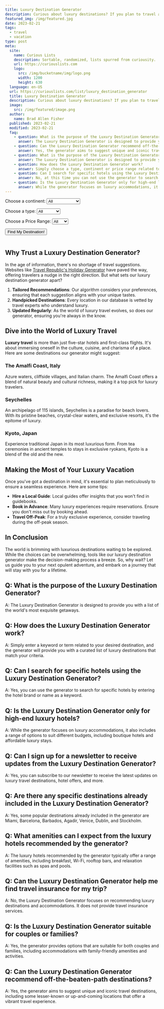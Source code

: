 ```yaml
---
title: Luxury Destination Generator
description: Curious about luxury destinations? If you plan to travel and like boutique hotel destinations... Use our destination generator list and pick a place.
featured_img: /img/featured.jpg
date: 2023-02-21
tags:
  - travel
  - vacation
type: post
meta:
  site:
    name: Curious Lists
    description: Sortable, randomized, lists spurred from curiousity.
    url: https://curiouslists.com
    logo:
      src: /img/bucketname/img/logo.png
      width: 1200
      height: 630
  language: en-US
  url: https://curiouslists.com/list/luxury_destination_generator
  title: Luxury Destination Generator
  description: Curious about luxury destinations? If you plan to travel and like boutique hotel destinations... Use our destination generator list and pick a place.
  image:
    src: /img/featured/image.png
  author:
    name: Brad Allen Fisher
  published: 2023-02-21
  modified: 2023-02-21
  faq:
    - question: What is the purpose of the Luxury Destination Generator?
      answer: The Luxury Destination Generator is designed to provide you with a list of the world's most exquisite getaways.
    - question: Can the Luxury Destination Generator recommend off-the-beaten-path destinations?
      answer: Yes, the generator aims to suggest unique and iconic travel destinations, including some lesser-known or up-and-coming locations that offer a vibrant travel experience.
    - question: What is the purpose of the Luxury Destination Generator?
      answer: The Luxury Destination Generator is designed to provide you with a list of the world's most exquisite getaways.
    - question: How does the Luxury Destination Generator work?
      answer: Simply choose a type, continent or price range related to your desired destination, and the generator will provide you with a curated list of luxury destinations that match your criteria.
    - question: Can I search for specific hotels using the Luxury Destination Generator?
      answer: No, at this time you can not use the generator to search for specific hotels.
    - question: Is the Luxury Destination Generator only for high-end luxury hotels?
      answer: While the generator focuses on luxury accommodations, it also includes a range of options to suit different budgets, including boutique hotels and affordable luxury stays.
---
```


<label for="continent">Choose a continent:</label>
<select id="continent">
    <option value="all">All</option>
    <option value="North America">North America</option>
    <option value="Europe">Europe</option>
    <option value="Asia">Asia</option>
    <option value="Oceania">Oceania</option>
    <option value="Africa">Africa</option>
    <option value="South America">South America</option>
    <!-- Add other continents here -->
</select>

<label for="type">Choose a type:</label>
<select id="type">
    <option value="all">All</option>
    <option value="Beach">Beach</option>
    <option value="Mountain">Mountain</option>
    <option value="City">City</option>
    <option value="Nature">Nature</option>
    <option value="Safari">Safari</option>
    <option value="Desert">Desert</option>
    <option value="Historic">Historic</option>
    <!-- Add other types here -->
</select>

<label for="priceRange">Choose a Price Range:</label>
<select id="priceRange">
    <option value="all">All</option>
    <option value="$$$$">$$$$</option>
    <option value="$$$-$$$$">$$$-$$$$</option>
</select>

<button onclick="generateDestinations()">Find My Destination!</button>
<table class="results" id="results">

</table>


<script>
    const destinations = [
    {
        name: "St. Barts",
        continent: "North America",
        type: "Beach",
        activities: "Diving, Yachting, Shopping",
        priceRange: "$$$$"
    },
    {name: "St. Barts", continent: "North America", type: "Beach", activities: "Diving, Yachting, Shopping", priceRange: "$$$$"},
    {
        name: "St. Moritz",
        continent: "Europe",
        type: "Mountain",
        activities: "Skiing, Snowboarding, Gourmet Dining",
        priceRange: "$$$$"
    },
    {
        name: "Dubai",
        continent: "Asia",
        type: "City",
        activities: "Shopping, Skydiving, Desert Safaris",
        priceRange: "$$$-$$$$"
    },
    {
        name: "Bora Bora",
        continent: "Oceania",
        type: "Beach",
        activities: "Diving, Overwater Bungalows, Spa Treatments",
        priceRange: "$$$$"
    },
    {
        name: "Aspen",
        continent: "North America",
        type: "Mountain",
        activities: "Skiing, Snowboarding, Luxury Shopping",
        priceRange: "$$$$"
    },
    {
        name: "Santorini",
        continent: "Europe",
        type: "Beach",
        activities: "Wine Tasting, Sunset Viewing, Archaeological Tours",
        priceRange: "$$$-$$$$"
    },
    {
        name: "Tokyo",
        continent: "Asia",
        type: "City",
        activities: "Shopping, Gourmet Dining, Cultural Exploration",
        priceRange: "$$$-$$$$"
    },
    {
        name: "Maldives",
        continent: "Asia",
        type: "Beach",
        activities: "Snorkeling, Overwater Bungalows, Spa",
        priceRange: "$$$$"
    },
    {
        name: "Paris",
        continent: "Europe",
        type: "City",
        activities: "Shopping, Gourmet Dining, Museums",
        priceRange: "$$$-$$$$"
    },
    {
        name: "Banff",
        continent: "North America",
        type: "Mountain",
        activities: "Hiking, Skiing, Wildlife Viewing",
        priceRange: "$$$-$$$$"
    },
    {
        name: "Monaco",
        continent: "Europe",
        type: "City",
        activities: "Casino, Yachting, F1 Racing",
        priceRange: "$$$$"
    },
    {
        name: "Seychelles",
        continent: "Africa",
        type: "Beach",
        activities: "Diving, Island Hopping, Nature Reserves",
        priceRange: "$$$$"
    },
    {
        name: "Courchevel",
        continent: "Europe",
        type: "Mountain",
        activities: "Skiing, Snowboarding, Gourmet Dining",
        priceRange: "$$$$"
    },
    {
        name: "Venice",
        continent: "Europe",
        type: "City",
        activities: "Gondola Rides, Historical Sites, Festivals",
        priceRange: "$$$-$$$$"
    },
    {
        name: "Beverly Hills",
        continent: "North America",
        type: "City",
        activities: "Luxury Shopping, Celebrity Sightings",
        priceRange: "$$$$"
    },
    {
        name: "Ibiza",
        continent: "Europe",
        type: "Beach",
        activities: "Nightclubs, Beach Parties, Water Sports",
        priceRange: "$$$-$$$$"
    },
    {
        name: "Marrakech",
        continent: "Africa",
        type: "City",
        activities: "Historical Sites, Markets, Luxury Spas",
        priceRange: "$$$-$$$$"
    },
    {
        name: "Bali",
        continent: "Asia",
        type: "Beach",
        activities: "Yoga Retreats, Surfing, Temples",
        priceRange: "$$$-$$$$"
    },
    {
        name: "London",
        continent: "Europe",
        type: "City",
        activities: "Theatre, Shopping, Historical Sites",
        priceRange: "$$$-$$$$"
    },
    {
        name: "Amalfi Coast",
        continent: "Europe",
        type: "Beach",
        activities: "Coastal Drives, Gourmet Dining, Beaches",
        priceRange: "$$$$"
    },
    {
        name: "Cape Town",
        continent: "Africa",
        type: "City",
        activities: "Beaches, Wineries, Nature Reserves",
        priceRange: "$$$-$$$$"
    },
    {
        name: "Zermatt",
        continent: "Europe",
        type: "Mountain",
        activities: "Skiing, Hiking, Matterhorn Views",
        priceRange: "$$$$"
    },
    {
        name: "Malibu",
        continent: "North America",
        type: "Beach",
        activities: "Surfing, Luxury Villas, Wine Tasting",
        priceRange: "$$$$"
    },
    {
        name: "Kyoto",
        continent: "Asia",
        type: "City",
        activities: "Temples, Traditional Inns, Gardens",
        priceRange: "$$$-$$$$"
    },
    {
        name: "Mykonos",
        continent: "Europe",
        type: "Beach",
        activities: "Nightlife, Beaches, Historical Sites",
        priceRange: "$$$-$$$$"
    },
    {
        name: "Lake Como",
        continent: "Europe",
        type: "Beach",
        activities: "Villas, Boating, Gourmet Dining",
        priceRange: "$$$$"
    },
    {
        name: "Vienna",
        continent: "Europe",
        type: "City",
        activities: "Opera, Museums, Historical Sites",
        priceRange: "$$$-$$$$"
    },
    {
        name: "Whistler",
        continent: "North America",
        type: "Mountain",
        activities: "Skiing, Snowboarding, Mountain Biking",
        priceRange: "$$$-$$$$"
    },
    {
        name: "Singapore",
        continent: "Asia",
        type: "City",
        activities: "Shopping, Fine Dining, Gardens",
        priceRange: "$$$-$$$$"
    },
    {
        name: "Positano",
        continent: "Europe",
        type: "Beach",
        activities: "Cliffside Views, Beaches, Italian Dining",
        priceRange: "$$$$"
    },
    {
        name: "Reykjavik",
        continent: "Europe",
        type: "City",
        activities: "Northern Lights, Geothermal Spas, Nature",
        priceRange: "$$$-$$$$"
    },
    {
        name: "Maui",
        continent: "North America",
        type: "Beach",
        activities: "Beaches, Volcanoes, Water Sports",
        priceRange: "$$$-$$$$"
    },
    {
        name: "Côte d'Azur",
        continent: "Europe",
        type: "Beach",
        activities: "Beaches, Film Festival, Yachting",
        priceRange: "$$$$"
    },
    {
        name: "Hong Kong",
        continent: "Asia",
        type: "City",
        activities: "Shopping, Fine Dining, Harbor Views",
        priceRange: "$$$-$$$$"
    },
    {
        name: "Tuscany",
        continent: "Europe",
        type: "City",
        activities: "Wineries, Countryside, Art",
        priceRange: "$$$-$$$$"
    },
    {
        name: "Los Cabos",
        continent: "North America",
        type: "Beach",
        activities: "Beach Resorts, Golfing, Whale Watching",
        priceRange: "$$$-$$$$"
    },
    {
        name: "Prague",
        continent: "Europe",
        type: "City",
        activities: "Castles, Historical Sites, River Cruises",
        priceRange: "$$$-$$$$"
    },
    {
        name: "Fiji",
        continent: "Oceania",
        type: "Beach",
        activities: "Coral Reefs, Luxury Resorts, Culture",
        priceRange: "$$$$"
    },
    {
        name: "New York City",
        continent: "North America",
        type: "City",
        activities: "Broadway, Shopping, Fine Dining",
        priceRange: "$$$-$$$$"
    },
    {
        name: "Cinque Terre",
        continent: "Europe",
        type: "Beach",
        activities: "Hiking, Coastal Views, Italian Cuisine",
        priceRange: "$$$-$$$$"
    },
    {
        name: "Sydney",
        continent: "Oceania",
        type: "City",
        activities: "Opera House, Beaches, Harbor",
        priceRange: "$$$-$$$$"
    },
    {
        name: "Napa Valley",
        continent: "North America",
        type: "City",
        activities: "Wineries, Gourmet Dining, Spa Retreats",
        priceRange: "$$$-$$$$"
    },
    {
        name: "Rome",
        continent: "Europe",
        type: "City",
        activities: "Historical Sites, Italian Cuisine, Shopping",
        priceRange: "$$$-$$$$"
    },
    {
        name: "Turks and Caicos",
        continent: "North America",
        type: "Beach",
        activities: "Coral Reefs, Beach Resorts, Diving",
        priceRange: "$$$$"
    },
    {
        name: "Barcelona",
        continent: "Europe",
        type: "City",
        activities: "Architecture, Beaches, Nightlife",
        priceRange: "$$$-$$$$"
    },
    {
        name: "Phuket",
        continent: "Asia",
        type: "Beach",
        activities: "Beach Resorts, Thai Cuisine, Islands",
        priceRange: "$$$-$$$$"
    },
    {
        name: "Las Vegas",
        continent: "North America",
        type: "City",
        activities: "Casinos, Shows, Fine Dining",
        priceRange: "$$$-$$$$"
    },
    {
        name: "Santorini",
        continent: "Europe",
        type: "Beach",
        activities: "Cliffside Views, Sunsets, Greek Cuisine",
        priceRange: "$$$-$$$$"
    },
    {
        name: "Rio de Janeiro",
        continent: "South America",
        type: "Beach",
        activities: "Beaches, Carnival, Landmarks",
        priceRange: "$$$-$$$$"
    },
    {
        name: "Milan",
        continent: "Europe",
        type: "City",
        activities: "Fashion, Design, Italian Cuisine",
        priceRange: "$$$-$$$$"
    },
    {
        name: "Tahiti",
        continent: "Oceania",
        type: "Beach",
        activities: "Overwater Bungalows, Diving, Culture",
        priceRange: "$$$$"
    },
    {
        name: "Moscow",
        continent: "Europe",
        type: "City",
        activities: "Historical Sites, Ballet, Luxury Shopping",
        priceRange: "$$$-$$$$"
    },
    {
        name: "Costa Smeralda",
        continent: "Europe",
        type: "Beach",
        activities: "Beaches, Yachting, Italian Dining",
        priceRange: "$$$$"
    },
    {
        name: "Buenos Aires",
        continent: "South America",
        type: "City",
        activities: "Tango, Fine Dining, Architecture",
        priceRange: "$$$-$$$$"
    },
    {
        name: "Queenstown",
        continent: "Oceania",
        type: "Mountain",
        activities: "Adventure Sports, Skiing, Lakes",
        priceRange: "$$$-$$$$"
    },
    {
        name: "Marrakech",
        continent: "Africa",
        type: "City",
        activities: "Markets, Palaces, Moroccan Cuisine",
        priceRange: "$$$-$$$$"
    },
    {
        name: "Jaipur",
        continent: "Asia",
        type: "City",
        activities: "Palaces, Festivals, Indian Cuisine",
        priceRange: "$$$-$$$$"
    },
    {
        name: "Zurich",
        continent: "Europe",
        type: "City",
        activities: "Banking, Swiss Cuisine, Lake Activities",
        priceRange: "$$$-$$$$"
    },
    {
        name: "Vancouver",
        continent: "North America",
        type: "City",
        activities: "Outdoor Activities, Fine Dining, Ocean",
        priceRange: "$$$-$$$$"
    },
    {
        name: "Florence",
        continent: "Europe",
        type: "",
        activities: "",
        priceRange: ""
    },
    {
        name: "Florence",
        continent: "Europe",
        type: "City",
        activities: "Renaissance Art, Tuscan Cuisine, Wine Tours",
        priceRange: "$$$-$$$$"
    },
    {
        name: "Bahamas",
        continent: "North America",
        type: "Beach",
        activities: "Diving, Beach Resorts, Fishing",
        priceRange: "$$$-$$$$"
    },
    {
        name: "Edinburgh",
        continent: "Europe",
        type: "City",
        activities: "Castles, Festivals, Scottish Cuisine",
        priceRange: "$$$-$$$$"
    },
    {
        name: "Bruges",
        continent: "Europe",
        type: "City",
        activities: "Canals, Medieval Architecture, Chocolate",
        priceRange: "$$$-$$$$"
    },
    {
        name: "Anguilla",
        continent: "North America",
        type: "Beach",
        activities: "Beaches, Music Festivals, Water Sports",
        priceRange: "$$$$"
    },
    {
        name: "Berlin",
        continent: "Europe",
        type: "City",
        activities: "History, Nightlife, Art Galleries",
        priceRange: "$$$-$$$$"
    },
    {
        name: "Hvar",
        continent: "Europe",
        type: "Beach",
        activities: "Nightlife, Historic Sites, Lavender Fields",
        priceRange: "$$$-$$$$"
    },
    {
        name: "Jackson Hole",
        continent: "North America",
        type: "Mountain",
        activities: "Skiing, Wildlife, National Parks",
        priceRange: "$$$-$$$$"
    },
    {
        name: "Porto",
        continent: "Europe",
        type: "City",
        activities: "Wine Cellars, River Cruises, Historic Sites",
        priceRange: "$$$-$$$$"
    },
    {
        name: "Necker Island",
        continent: "North America",
        type: "Beach",
        activities: "Private Island, Water Sports, Relaxation",
        priceRange: "$$$$"
    },
    {
        name: "Amsterdam",
        continent: "Europe",
        type: "City",
        activities: "Canals, Museums, Tulip Gardens",
        priceRange: "$$$-$$$$"
    },
    {
        name: "Mauritius",
        continent: "Africa",
        type: "Beach",
        activities: "Water Sports, Nature Parks, Golf",
        priceRange: "$$$-$$$$"
    },
    {
        name: "Telluride",
        continent: "North America",
        type: "Mountain",
        activities: "Skiing, Festivals, Mountain Biking",
        priceRange: "$$$-$$$$"
    },
    {
        name: "Lisbon",
        continent: "Europe",
        type: "City",
        activities: "Historic Sites, Nightlife, Portuguese Cuisine",
        priceRange: "$$$-$$$$"
    },
    {
        name: "Capri",
        continent: "Europe",
        type: "Beach",
        activities: "Blue Grotto, Luxury Shopping, Cliffside Views",
        priceRange: "$$$$"
    },
    {
        name: "Bangkok",
        continent: "Asia",
        type: "City",
        activities: "Temples, Street Food, Luxury Shopping",
        priceRange: "$$$-$$$$"
    },
    {
        name: "Antigua",
        continent: "North America",
        type: "Beach",
        activities: "Sailing, Historic Sites, Beaches",
        priceRange: "$$$-$$$$"
    },
    {
        name: "Vienna",
        continent: "Europe",
        type: "City",
        activities: "Opera, Museums, Coffeehouses",
        priceRange: "$$$-$$$$"
    },
    {
        name: "Maldives",
        continent: "Asia",
        type: "Beach",
        activities: "Overwater Bungalows, Diving, Spa Retreats",
        priceRange: "$$$$"
    },
    {
        name: "Istanbul",
        continent: "Europe/Asia",
        type: "City",
        activities: "Bazaars, Historic Sites, Turkish Cuisine",
        priceRange: "$$$-$$$$"
    },
    {
        name: "Santorini",
        continent: "Europe",
        type: "Beach",
        activities: "Sunsets, Volcanic Beaches, Wine Tasting",
        priceRange: "$$$-$$$$"
    },
    {
        name: "Copenhagen",
        continent: "Europe",
        type: "City",
        activities: "Design, Gourmet Cuisine, Historic Palaces",
        priceRange: "$$$-$$$$"
    },
    {
        name: "Punta Cana",
        continent: "North America",
        type: "Beach",
        activities: "Beach Resorts, Golf, Water Sports",
        priceRange: "$$$-$$$$"
    },
    {
        name: "Nice",
        continent: "Europe",
        type: "Beach",
        activities: "Promenade, French Riviera, Art Museums",
        priceRange: "$$$-$$$$"
    },
    {
        name: "Kruger National Park",
        continent: "Africa",
        type: "Safari",
        activities: "Wildlife Viewing, Luxury Lodges, Nature",
        priceRange: "$$$$"
    },
    {
        name: "Madrid",
        continent: "Europe",
        type: "City",
        activities: "Art Museums, Spanish Cuisine, Historic Sites",
        priceRange: "$$$-$$$$"
    },
    {
        name: "Buzios",
        continent: "South America",
        type: "Beach",
        activities: "Beaches, Nightlife, Water Sports",
        priceRange: "$$$-$$$$"
    },
    {
        name: "Helsinki",
        continent: "Europe",
        type: "City",
        activities: "Design, Archipelago, Finnish Saunas",
        priceRange: "$$$-$$$$"
    },
    {
        name: "Goa",
        continent: "Asia",
        type: "Beach",
        activities: "Beach Parties, Portuguese Heritage, Water Sports",
        priceRange: "$$$-$$$$"
    },
    {
        name: "Oslo",
        continent: "Europe",
        type: "City",
        activities: "Museums, Modern Architecture, Seafood",
        priceRange: "$$$-$$$$"
    },
    {
        name: "Montreal",
        continent: "North America",
        type: "City",
        activities: "Festivals, French Cuisine, Historic Sites",
        priceRange: "$$$-$$$$"
    },
    {
        name: "Dubrovnik",
        continent: "Europe",
        type: "Beach",
        activities: "Historic Walls, Adriatic Sea, Game of Thrones Tours",
        priceRange: "$$$-$$$$"
    },
    {
        name: "Galapagos Islands",
        continent: "South America",
        type: "Nature",
        activities: "Wildlife Viewing, Cruises, Diving",
        priceRange: "$$$$"
    },
    {
        name: "Stockholm",
        continent: "Europe",
        type: "City",
        activities: "Archipelago, Design, Museums",
        priceRange: "$$$-$$$$"
    },
    {
        name: "Agra",
        continent: "Asia",
        type: "City",
        activities: "Taj Mahal, Mughal Heritage, Luxury Resorts",
        priceRange: "$$$-$$$$"
    },
    {
        name: "Budapest",
        continent: "Europe",
        type: "City",
        activities: "Thermal Baths, River Cruises, Historic Sites",
        priceRange: "$$$-$$$$"
    },
    {
        name: "Marrakech",
        continent: "Africa",
        type: "City",
        activities: "Souks, Riads, Atlas Mountains",
        priceRange: "$$$-$$$$"
    },
    {
        name: "Ravello",
        continent: "Europe",
        type: "Beach",
        activities: "Cliffside Views, Gardens, Concerts",
        priceRange: "$$$$"
    },
    {
        name: "Athens",
        continent: "Europe",
        type: "City",
        activities: "Acropolis, Greek Cuisine, Islands",
        priceRange: "$$$-$$$$"
    },
    {
        name: "Tahiti",
        continent: "Oceania",
        type: "Beach",
        activities: "Overwater Bungalows, Surfing, French Polynesian Culture",
        priceRange: "$$$$"
    },
    {
        name: "Beirut",
        continent: "Asia",
        type: "City",
        activities: "Nightlife, Mediterranean Cuisine, History",
        priceRange: "$$$-$$$$"
    },
    {
        name: "Sardinia",
        continent: "Europe",
        type: "Beach",
        activities: "Beaches, Italian Cuisine, Yachting",
        priceRange: "$$$-$$$$"
    },
    {
        name: "Quebec City",
        continent: "North America",
        type: "City",
        activities: "Historic Sites, French Culture, Festivals",
        priceRange: "$$$-$$$$"
    },
    {
        name: "Petra",
        continent: "Asia",
        type: "Historic",
        activities: "Ancient Ruins, Desert Landscapes, Archaeology",
        priceRange: "$$$-$$$$"
    },
    {
        name: "Geneva",
        continent: "Europe",
        type: "City",
        activities: "Lake Geneva, Luxury Shopping, International Organizations",
        priceRange: "$$$-$$$$"
    },
    {
        name: "Yosemite",
        continent: "North America",
        type: "Nature",
        activities: "Hiking, Waterfalls, Luxury Lodges",
        priceRange: "$$$-$$$$"
    },
    {
        name: "Shanghai",
        continent: "Asia",
        type: "City",
        activities: "Skyline, Shopping, Chinese Cuisine",
        priceRange: "$$$-$$$$"
    },
    {
        name: "Corsica",
        continent: "Europe",
        type: "Beach",
        activities: "Hiking, French Cuisine, Beaches",
        priceRange: "$$$-$$$$"
    },
    {
        name: "Cairo",
        continent: "Africa",
        type: "City",
        activities: "Pyramids, Nile River, Egyptian Museum",
        priceRange: "$$$-$$$$"
    },
    {
        name: "Grand Canyon",
        continent: "North America",
        type: "Nature",
        activities: "Hiking, Rafting, Helicopter Tours",
        priceRange: "$$$-$$$$"
    },
    {
        name: "Chiang Mai",
        continent: "Asia",
        type: "City",
        activities: "Temples, Night Markets, Elephant Sanctuaries",
        priceRange: "$$$-$$$$"
    },
    {
        name: "Lake Tahoe",
        continent: "North America",
        type: "Mountain",
        activities: "Skiing, Beaches, Casinos",
        priceRange: "$$$-$$$$"
    },
    {
        name: "Lucerne",
        continent: "Europe",
        type: "City",
        activities: "Lake Cruises, Swiss Alps, Historic Bridges",
        priceRange: "$$$-$$$$"
    },
    {
        name: "Santorini",
        continent: "Europe",
        type: "Beach",
        activities: "Caldera Views, Wineries, Sunsets",
        priceRange: "$$$-$$$$"
    },
    {
        name: "Melbourne",
        continent: "Oceania",
        type: "City",
        activities: "Art Alleys, Coffee Culture, Beaches",
        priceRange: "$$$-$$$$"
    },
    {
        name: "Udaipur",
        continent: "Asia",
        type: "City",
        activities: "Palaces, Lakes, Luxury Resorts",
        priceRange: "$$$-$$$$"
    },
    {
        name: "Casablanca",
        continent: "Africa",
        type: "City",
        activities: "Historic Mosques, Beaches, Markets",
        priceRange: "$$$-$$$$"
    },
    {
        name: "Lake Bled",
        continent: "Europe",
        type: "Nature",
        activities: "Castle, Island Church, Rowing",
        priceRange: "$$$-$$$$"
    },
    {
        name: "Jerusalem",
        continent: "Asia",
        type: "City",
        activities: "Religious Sites, Museums, Markets",
        priceRange: "$$$-$$$$"
    },
    {
        name: "Serengeti",
        continent: "Africa",
        type: "Safari",
        activities: "Wildlife Safaris, Balloon Rides, Maasai Culture",
        priceRange: "$$$$"
    },
    {
        name: "Brunei",
        continent: "Asia",
        type: "City",
        activities: "Mosques, Water Villages, Rainforests",
        priceRange: "$$$-$$$$"
    },
    {
        name: "Salzburg",
        continent: "Europe",
        type: "City",
        activities: "Mozart's Birthplace, Festivals, Castles",
        priceRange: "$$$-$$$$"
    },
    {
        name: "Playa del Carmen",
        continent: "North America",
        type: "Beach",
        activities: "Beaches, Nightlife, Mayan Ruins",
        priceRange: "$$$-$$$$"
    },
    {
        name: "Ljubljana",
        continent: "Europe",
        type: "City",
        activities: "Riverfront Cafes, Castle, Festivals",
        priceRange: "$$$-$$$$"
    },
    {
        name: "Belize Barrier Reef",
        continent: "North America",
        type: "Beach",
        activities: "Diving, Snorkeling, Island Resorts",
        priceRange: "$$$-$$$$"
    },
    {
        name: "Krakow",
        continent: "Europe",
        type: "City",
        activities: "Historic Sites, Polish Cuisine, Music",
        priceRange: "$$$-$$$$"
    },
    {
        name: "Borneo",
        continent: "Asia",
        type: "Nature",
        activities: "Rainforests, Orangutans, Diving",
        priceRange: "$$$-$$$$"
    },
    {
        name: "Cartagena",
        continent: "South America",
        type: "City",
        activities: "Colonial Architecture, Beaches, Festivals",
        priceRange: "$$$-$$$$"
    },
    {
        name: "Interlaken",
        continent: "Europe",
        type: "Mountain",
        activities: "Adventure Sports, Lakes, Swiss Alps",
        priceRange: "$$$-$$$$"
    },
    {
        name: "Cappadocia",
        continent: "Asia",
        type: "Nature",
        activities: "Hot Air Ballooning, Underground Cities, Hiking",
        priceRange: "$$$-$$$$"
    },
    {
        name: "Jordan Dead Sea",
        continent: "Asia",
        type: "Beach",
        activities: "Mud Baths, Floating, Spa Resorts",
        priceRange: "$$$-$$$$"
    },
    {
        name: "Galway",
        continent: "Europe",
        type: "City",
        activities: "Music Festivals, Irish Culture, Coastal Views",
        priceRange: "$$$-$$$$"
    },
    {
        name: "Tulum",
        continent: "North America",
        type: "Beach",
        activities: "Mayan Ruins, Beach Resorts, Cenotes",
        priceRange: "$$$-$$$$"
    },
    {
        name: "Dubrovnik",
        continent: "Europe",
        type: "City",
        activities: "Medieval Walls, Adriatic Sea, Historic Sites",
        priceRange: "$$$-$$$$"
    },
    {
        name: "Kyoto",
        continent: "Asia",
        type: "City",
        activities: "Temples, Geishas, Traditional Inns",
        priceRange: "$$$-$$$$"
    },
    {
        name: "Cinque Terre",
        continent: "Europe",
        type: "Beach",
        activities: "Coastal Villages, Hiking, Italian Cuisine",
        priceRange: "$$$-$$$$"
    },
    {
        name: "Andaman Islands",
        continent: "Asia",
        type: "Beach",
        activities: "Coral Reefs, Beaches, Water Sports",
        priceRange: "$$$-$$$$"
    },
    {
        name: "Reykjavik",
        continent: "Europe",
        type: "City",
        activities: "Geothermal Pools, Northern Lights, Whales",
        priceRange: "$$$-$$$$"
    },
    {
        name: "Machu Picchu",
        continent: "South America",
        type: "Historic",
        activities: "Incan Ruins, Hiking, Sacred Valley",
        priceRange: "$$$-$$$$"
    },
    {
        name: "Tromsø",
        continent: "Europe",
        type: "City",
        activities: "Northern Lights, Midnight Sun, Fjords",
        priceRange: "$$$-$$$$"
    },
    {
        name: "Riga",
        continent: "Europe",
        type: "City",
        activities: "Art Nouveau, History, Baltic Culture",
        priceRange: "$$$-$$$$"
    },
    {
        name: "Bora Bora",
        continent: "Oceania",
        type: "Beach",
        activities: "Overwater Bungalows, Lagoons, Diving",
        priceRange: "$$$$"
    },
    {
        name: "Tallinn",
        continent: "Europe",
        type: "City",
        activities: "Medieval Old Town, Festivals, Baltic Sea",
        priceRange: "$$$-$$$$"
    },
    {
        name: "Havana",
        continent: "North America",
        type: "City",
        activities: "Vintage Cars, Salsa, Historic Architecture",
        priceRange: "$$$-$$$$"
    },
    {
        name: "Victoria Falls",
        continent: "Africa",
        type: "Nature",
        activities: "Waterfalls, Rafting, Wildlife Safaris",
        priceRange: "$$$-$$$$"
    },
    {
        name: "Split",
        continent: "Europe",
        type: "City",
        activities: "Roman Ruins, Adriatic Sea, Islands",
        priceRange: "$$$-$$$$"
    },
    {
        name: "San Sebastian",
        continent: "Europe",
        type: "Beach",
        activities: "Gourmet Dining, Beaches, Film Festival",
        priceRange: "$$$-$$$$"
    },
    {
        name: "Montenegro Coast",
        continent: "Europe",
        type: "Beach",
        activities: "Medieval Towns, Adriatic Sea, Mountains",
        priceRange: "$$$-$$$$"
    },
    {
        name: "Vilnius",
        continent: "Europe",
        type: "City",
        activities: "Baroque Architecture, Festivals, Baltic Culture",
        priceRange: "$$$-$$$$"
    },
    {
        name: "Giza",
        continent: "Africa",
        type: "Historic",
        activities: "Pyramids, Sphinx, Nile River Cruises",
        priceRange: "$$$-$$$$"
    },
    {
        name: "Zakynthos",
        continent: "Europe",
        type: "Beach",
        activities: "Shipwreck Beach, Turtles, Caves",
        priceRange: "$$$-$$$$"
    },
    {
        name: "Da Nang",
        continent: "Asia",
        type: "Beach",
        activities: "Marble Mountains, Beaches, Golf",
        priceRange: "$$$-$$$$"
    },
    {
        name: "Porto Cervo",
        continent: "Europe",
        type: "Beach",
        activities: "Luxury Resorts, Yachting, Italian Cuisine",
        priceRange: "$$$$"
    },
    {
        name: "Nha Trang",
        continent: "Asia",
        type: "Beach",
        activities: "Diving, Islands, Spa Resorts",
        priceRange: "$$$-$$$$"
    },
    {
        name: "Valletta",
        continent: "Europe",
        type: "City",
        activities: "Historic Sites, Mediterranean Harbor, Festivals",
        priceRange: "$$$-$$$$"
    },
    {
        name: "Bodrum",
        continent: "Asia",
        type: "Beach",
        activities: "Ancient Ruins, Nightlife, Turkish Riviera",
        priceRange: "$$$-$$$$"
    },
    {
        name: "Chamonix",
        continent: "Europe",
        type: "Mountain",
        activities: "Skiing, Mountaineering, Alpine Views",
        priceRange: "$$$-$$$$"
    },
    {
        name: "Marrakech",
        continent: "Africa",
        type: "City",
        activities: "Souks, Palaces, Desert Tours",
        priceRange: "$$$-$$$$"
    },
    {
        name: "Rhodes",
        continent: "Europe",
        type: "Beach",
        activities: "Medieval Town, Beaches, Greek Cuisine",
        priceRange: "$$$-$$$$"
    },
    {
        name: "Siem Reap",
        continent: "Asia",
        type: "Historic",
        activities: "Angkor Wat, Night Markets, Floating Villages",
        priceRange: "$$$-$$$$"
    },
    {
        name: "Santorini",
        continent: "Europe",
        type: "Beach",
        activities: "Caldera Views, Wine Tours, Ancient Ruins",
        priceRange: "$$$-$$$$"
    },
    {
        name: "Whitsunday Islands",
        continent: "Oceania",
        type: "Beach",
        activities: "Sailing, White Sand Beaches, Coral Reefs",
        priceRange: "$$$-$$$$"
    },
    {
        name: "Warsaw",
        continent: "Europe",
        type: "City",
        activities: "Historic Sites, Museums, Polish Cuisine",
        priceRange: "$$$-$$$$"
    },
    {
        name: "Scottsdale",
        continent: "North America",
        type: "Desert",
        activities: "Golf, Luxury Spas, Art Galleries",
        priceRange: "$$$-$$$$"
    },
    {
        name: "Kyoto",
        continent: "Asia",
        type: "City",
        activities: "Temples, Traditional Tea Houses, Gardens",
        priceRange: "$$$-$$$$"
    },
    {
        name: "Plitvice Lakes",
        continent: "Europe",
        type: "Nature",
        activities: "Waterfalls, Lakes, Hiking",
        priceRange: "$$$-$$$$"
    },
    {
        name: "Cancun",
        continent: "North America",
        type: "Beach",
        activities: "Beach Resorts, Mayan Ruins, Nightlife",
        priceRange: "$$$-$$$$"
    },
    {
        name: "Dubrovnik",
        continent: "Europe",
        type: "City",
        activities: "Medieval Walls, Adriatic Views, Historic Old Town",
        priceRange: "$$$-$$$$"
    },
    {
        name: "Maldives",
        continent: "Asia",
        type: "Beach",
        activities: "Overwater Bungalows, Diving, Private Islands",
        priceRange: "$$$$"
    },
    {
        name: "Quebec City",
        continent: "North America",
        type: "City",
        activities: "French Heritage, Festivals, Historic Old Town",
        priceRange: "$$$-$$$$"
    },
    {
        name: "Sorrento",
        continent: "Europe",
        type: "Beach",
        activities: "Cliffside Views, Italian Cuisine, Limoncello",
        priceRange: "$$$-$$$$"
    },
    {
        name: "Ho Chi Minh City",
        continent: "Asia",
        type: "City",
        activities: "Markets, Historic Sites, Vietnamese Cuisine",
        priceRange: "$$$-$$$$"
    },
    {
        name: "Taormina",
        continent: "Europe",
        type: "Beach",
        activities: "Ancient Theatre, Sicilian Cuisine, Mount Etna Views",
        priceRange: "$$$-$$$$"
    },
    {
        name: "Nairobi",
        continent: "Africa",
        type: "City",
        activities: "Wildlife Parks, Cultural Centers, Shopping",
        priceRange: "$$$-$$$$"
    },
    {
        name: "Prague",
        continent: "Europe",
        type: "City",
        activities: "Castles, Historic Bridges, Czech Beer",
        priceRange: "$$$-$$$$"
    },
    {
        name: "Moorea",
        continent: "Oceania",
        type: "Beach",
        activities: "Lagoons, Overwater Bungalows, Diving",
        priceRange: "$$$-$$$$"
    },
    {
        name: "Oslo",
        continent: "Europe",
        type: "City",
        activities: "Museums, Modern Architecture, Seafood",
        priceRange: "$$$-$$$$"
    },
    {
        name: "Cusco",
        continent: "South America",
        type: "Historic",
        activities: "Incan Ruins, Andean Culture, Sacred Valley",
        priceRange: "$$$-$$$$"
    },
    {
        name: "St. Petersburg",
        continent: "Europe",
        type: "City",
        activities: "Palaces, Museums, Ballet",
        priceRange: "$$$-$$$$"
    },
    {
        name: "Belize City",
        continent: "North America",
        type: "Beach",
        activities: "Mayan Ruins, Diving, Jungle Adventures",
        priceRange: "$$$-$$$$"
    },
    {
        name: "Marrakech",
        continent: "Africa",
        type: "City",
        activities: "Markets, Riads, Atlas Mountains",
        priceRange: "$$$-$$$$"
    },
    {
        name: "Vienna",
        continent: "Europe",
        type: "City",
        activities: "Opera, Museums, Coffeehouses",
        priceRange: "$$$-$$$$"
    },
    {
        name: "Galápagos Islands",
        continent: "South America",
        type: "Nature",
        activities: "Wildlife Viewing, Diving, Volcanic Landscapes",
        priceRange: "$$$$"
    },
    {
        name: "Bratislava",
        continent: "Europe",
        type: "City",
        activities: "Castles, Danube River, Historic Old Town",
        priceRange: "$$$-$$$$"
    },
    {
        name: "Kauai",
        continent: "North America",
        type: "Beach",
        activities: "Canyons, Beaches, Helicopter Tours",
        priceRange: "$$$-$$$$"
    },
    {
        name: "Budapest",
        continent: "Europe",
        type: "City",
        activities: "Thermal Baths, River Cruises, Historic Sites",
        priceRange: "$$$-$$$$"
    },
    {
        name: "Lombok",
        continent: "Asia",
        type: "Beach",
        activities: "Waterfalls, Beaches, Hiking",
        priceRange: "$$$-$$$$"
    },
    {
        name: "Granada",
        continent: "Europe",
        type: "City",
        activities: "Alhambra, Historic Sites, Spanish Cuisine",
        priceRange: "$$$-$$$$"
    },
    {
        name: "Antwerp",
        continent: "Europe",
        type: "City",
        activities: "Diamond District, Fashion, Belgian Chocolate",
        priceRange: "$$$-$$$$"
    },
    {
        name: "Mendoza",
        continent: "South America",
        type: "City",
        activities: "Wineries, Andean Views, Gourmet Dining",
        priceRange: "$$$-$$$$"
    },
    {
        name: "Jerusalem",
        continent: "Asia",
        type: "City",
        activities: "Religious Sites, Museums, Historic Markets",
        priceRange: "$$$-$$$$"
    },
    {
        name: "Baku",
        continent: "Asia",
        type: "City",
        activities: "Modern Architecture, Historic Old Town, Caspian Sea",
        priceRange: "$$$-$$$$"
    },
    {
        name: "Grenada",
        continent: "North America",
        type: "Beach",
        activities: "Spice Plantations, Beaches, Waterfalls",
        priceRange: "$$$-$$$$"
    },
    {
        name: "Lviv",
        continent: "Europe",
        type: "City",
        activities: "Historic Centers, Coffee Culture, Festivals",
        priceRange: "$$$-$$$$"
    },
    {
        name: "Hangzhou",
        continent: "Asia",
        type: "City",
        activities: "West Lake, Tea Plantations, Temples",
        priceRange: "$$$-$$$$"
    },
    {
        name: "Porto",
        continent: "Europe",
        type: "City",
        activities: "Wine Cellars, Riverfront, Historic District",
        priceRange: "$$$-$$$$"
    },
    {
        name: "Punta del Este",
        continent: "South America",
        type: "Beach",
        activities: "Beaches, Nightlife, Art and Sculpture",
        priceRange: "$$$-$$$$"
    },
    {
        name: "Rotorua",
        continent: "Oceania",
        type: "Nature",
        activities: "Geothermal Pools, Maori Culture, Adventure Sports",
        priceRange: "$$$-$$$$"
    },
    {
        name: "Dubrovnik",
        continent: "Europe",
        type: "City",
        activities: "Adriatic Sea, Historic Walls, Game of Thrones Tours",
        priceRange: "$$$-$$$$"
    }

    ];

let lastResults = [];

function shuffleArray(array) {
    for (let i = array.length - 1; i > 0; i--) {
        const j = Math.floor(Math.random() * (i + 1));
        [array[i], array[j]] = [array[j], array[i]]; // Swap elements
    }
}

function arraysEqual(a, b) {
    if (a.length !== b.length) return false;
    for (let i = 0; i < a.length; i++) {
        if (a[i].name !== b[i].name) return false;
    }
    return true;
}

function generateDestinations() {
    const continent = document.getElementById('continent').value;
    const type = document.getElementById('type').value;
    const priceRange = document.getElementById('priceRange').value;

    const filteredDestinations = destinations.filter(destination => {
        return (continent === "all" || destination.continent === continent) &&
               (type === "all" || destination.type === type) &&
               (priceRange === "all" || destination.priceRange === priceRange);
    });

    let newResults;
    do {
        shuffleArray(filteredDestinations); // Shuffle the results
        newResults = filteredDestinations.slice(0, 5);
    } while (arraysEqual(lastResults, newResults) && filteredDestinations.length > 5);

    lastResults = newResults;

    const output = newResults.map(destination => 
        `<tr>
            <td>${destination.name}</td>
            <td>${destination.continent}</td>
            <td>${destination.type}</td>
            <td>${destination.activities}</td>
            <td>${destination.priceRange}</td>
        </tr>`
    ).join('');

    document.getElementById('results').innerHTML = output;
}


</script>


Why Trust a Luxury Destination Generator?
-----------------------------------------

In the age of information, there's no shortage of travel suggestions. Websites like [Travel Republic's Holiday Generator](https://www.travelrepublic.co.uk/a/holiday-generator/) have paved the way, offering travelers a nudge in the right direction. But what sets our luxury destination generator apart?

1.  **Tailored Recommendations**: Our algorithm considers your preferences, ensuring that each suggestion aligns with your unique tastes.
2.  **Handpicked Destinations**: Every location in our database is vetted by travel experts who understand luxury.
3.  **Updated Regularly**: As the world of luxury travel evolves, so does our generator, ensuring you're always in the know.

Dive into the World of Luxury Travel
------------------------------------

**Luxury travel** is more than just five-star hotels and first-class flights. It's about immersing oneself in the culture, cuisine, and charisma of a place. Here are some destinations our generator might suggest:

### **The Amalfi Coast, Italy**

Azure waters, cliffside villages, and Italian charm. The Amalfi Coast offers a blend of natural beauty and cultural richness, making it a top pick for luxury travelers.

### **Seychelles**

An archipelago of 115 islands, Seychelles is a paradise for beach lovers. With its pristine beaches, crystal-clear waters, and exclusive resorts, it's the epitome of luxury.

### **Kyoto, Japan**

Experience traditional Japan in its most luxurious form. From tea ceremonies in ancient temples to stays in exclusive ryokans, Kyoto is a blend of the old and the new.

Making the Most of Your Luxury Vacation
---------------------------------------

Once you've got a destination in mind, it's essential to plan meticulously to ensure a seamless experience. Here are some tips:

-   **Hire a Local Guide**: Local guides offer insights that you won't find in guidebooks.
-   **Book in Advance**: Many luxury experiences require reservations. Ensure you don't miss out by booking ahead.
-   **Travel Off-Peak**: For a truly exclusive experience, consider traveling during the off-peak season.

In Conclusion
-------------

The world is brimming with luxurious destinations waiting to be explored. While the choices can be overwhelming, tools like our luxury destination generator make the decision-making process a breeze. So, why wait? Let us guide you to your next opulent adventure, and embark on a journey that will stay with you for a lifetime.

Q: What is the purpose of the Luxury Destination Generator?
-----------------------------------------------------------

A: The Luxury Destination Generator is designed to provide you with a list of the world's most exquisite getaways.

Q: How does the Luxury Destination Generator work?
--------------------------------------------------

A: Simply enter a keyword or term related to your desired destination, and the generator will provide you with a curated list of luxury destinations that match your criteria.

Q: Can I search for specific hotels using the Luxury Destination Generator?
---------------------------------------------------------------------------

A: Yes, you can use the generator to search for specific hotels by entering the hotel brand or name as a keyword.

Q: Is the Luxury Destination Generator only for high-end luxury hotels?
-----------------------------------------------------------------------

A: While the generator focuses on luxury accommodations, it also includes a range of options to suit different budgets, including boutique hotels and affordable luxury stays.

Q: Can I sign up for a newsletter to receive updates from the Luxury Destination Generator?
-------------------------------------------------------------------------------------------

A: Yes, you can subscribe to our newsletter to receive the latest updates on luxury travel destinations, hotel offers, and more.

Q: Are there any specific destinations already included in the Luxury Destination Generator?
--------------------------------------------------------------------------------------------

A: Yes, some popular destinations already included in the generator are Miami, Barcelona, Barbados, Agadir, Venice, Dublin, and Stockholm.

Q: What amenities can I expect from the luxury hotels recommended by the generator?
-----------------------------------------------------------------------------------

A: The luxury hotels recommended by the generator typically offer a range of amenities, including breakfast, Wi-Fi, rooftop bars, and relaxation facilities such as spas and pools.

Q: Can the Luxury Destination Generator help me find travel insurance for my trip?
----------------------------------------------------------------------------------

A: No, the Luxury Destination Generator focuses on recommending luxury destinations and accommodations. It does not provide travel insurance services.

Q: Is the Luxury Destination Generator suitable for couples or families?
------------------------------------------------------------------------

A: Yes, the generator provides options that are suitable for both couples and families, including accommodations with family-friendly amenities and activities.

Q: Can the Luxury Destination Generator recommend off-the-beaten-path destinations?
-----------------------------------------------------------------------------------

A: Yes, the generator aims to suggest unique and iconic travel destinations, including some lesser-known or up-and-coming locations that offer a vibrant travel experience.